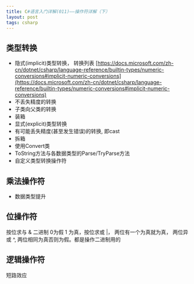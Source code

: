 ```yaml
---
title: C#语言入门详解(011)——操作符详解（下）
layout: post
tags: csharp
---
```


## 类型转换
* 隐式(implicit)类型转换， 转换列表 [https://docs.microsoft.com/zh-cn/dotnet/csharp/language-reference/builtin-types/numeric-conversions#implicit-numeric-conversions](https://docs.microsoft.com/zh-cn/dotnet/csharp/language-reference/builtin-types/numeric-conversions#implicit-numeric-conversions)
 * 不丢失精度的转换
 * 子类向父类的转换
 * 装箱
* 显式(explicit)类型转换
 * 有可能丢失精度(甚至发生错误)的转换, 即cast
 * 拆箱
 * 使用Convert类
 * ToString方法与各数据类型的Parse/TryParse方法
* 自定义类型转换操作符

## 乘法操作符
 * 数据类型提升

## 位操作符
  按位求与 & 二进制 0为假 1 为真，按位求或 |， 两位有一个为真就为真，  两位异或 ^, 两位相同为真否则为假。都是操作二进制用的
 
 ## 逻辑操作符
短路效应